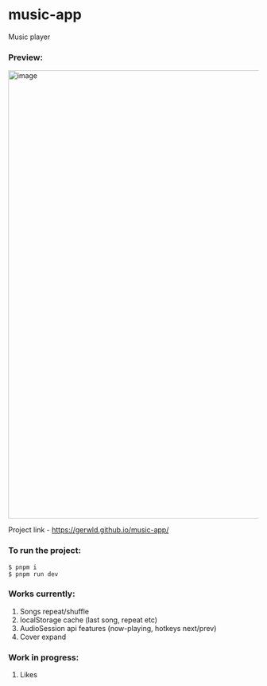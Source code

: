 # music-app
Music player
### Preview:
<img width="900" alt="image" src="https://user-images.githubusercontent.com/47056812/227744563-8b3079c4-7d2c-4253-bac1-7e229560e3bb.png">


Project link - https://gerwld.github.io/music-app/

### To run the project:
``` 
$ pnpm i
$ pnpm run dev
```

### Works currently:
1) Songs repeat/shuffle
2) localStorage cache (last song, repeat etc)
3) AudioSession api features (now-playing, hotkeys next/prev)
4) Cover expand

### Work in progress:
1) Likes

